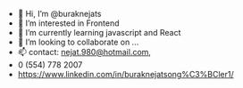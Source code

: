 - 👋 Hi, I’m @buraknejats
- 👀 I’m interested in Frontend
- 🌱 I’m currently learning javascript and React
- 💞️ I’m looking to collaborate on ...
- 📫 contact: nejat.980@hotmail.com,
-  0 (554) 778 2007 
-   https://www.linkedin.com/in/buraknejatsong%C3%BCler1/

<!---
buraknejats/buraknejats is a ✨ special ✨ repository because its `README.md` (this file) appears on your GitHub profile.
You can click the Preview link to take a look at your changes.
--->
